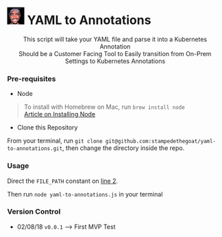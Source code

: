 # <img src="images/tupac_128.png" width="40"> YAML to Annotations 

<p align="center">
  <span>This script will take your YAML file and parse it into a Kubernetes Annotation</span><br>
  <span>Should be a Customer Facing Tool to Easily transition from On-Prem Settings to Kubernetes Annotations</span><br>
</p>

### Pre-requisites

* Node

>To install with Homebrew on Mac, run `brew install node`  
[Article on Installing Node](https://www.dyclassroom.com/howto-mac/how-to-install-nodejs-and-npm-on-mac-using-homebrew)

* Clone this Repository

From your terminal, run `git clone git@github.com:stampedethegoat/yaml-to-annotations.git`, then change the directory inside the repo.

### Usage
Direct the `FILE_PATH` constant on [line 2](https://github.com/stampedethegoat/yaml-to-annotations/blob/master/yaml-to-annotations.js#L2).

Then run `node yaml-to-annotations.js` in your terminal

### Version Control
- 02/08/18 `v0.0.1` --> First MVP Test

